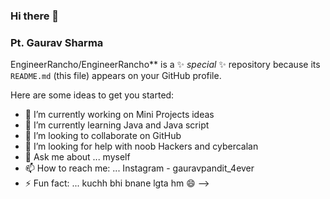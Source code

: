 ### Hi there 👋
### Pt. Gaurav Sharma


EngineerRancho/EngineerRancho** is a ✨ _special_ ✨ repository because its `README.md` (this file) appears on your GitHub profile.

Here are some ideas to get you started:

- 🔭 I’m currently working on Mini Projects ideas 
- 🌱 I’m currently learning Java and Java script
- 👯 I’m looking to collaborate on GitHub
- 🤔 I’m looking for help with noob Hackers and cybercalan
- 💬 Ask me about ... myself
- 📫 How to reach me: ... Instagram - gauravpandit_4ever
- ⚡ Fun fact: ... kuchh bhi bnane lgta hm 😄
-->
